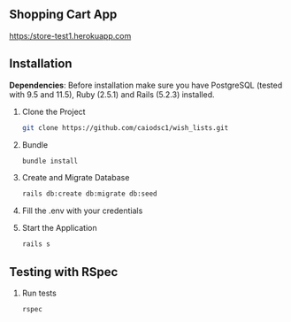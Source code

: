 ## Shopping Cart App

[https:/store-test1.herokuapp.com](https://store-test1.herokuapp.com)

## Installation

**Dependencies**: Before installation make sure you have PostgreSQL (tested with 9.5 and 11.5), Ruby (2.5.1) and Rails (5.2.3) installed. 

1. Clone the Project

	~~~ sh
	git clone https://github.com/caiodsc1/wish_lists.git
	~~~

2. Bundle

	~~~ sh
	bundle install
	~~~

3. Create and Migrate Database

	~~~ sh
	rails db:create db:migrate db:seed
	~~~

4. Fill the .env with your credentials

5. Start the Application

	~~~ sh
	rails s
	~~~


## Testing with RSpec

1. Run tests

    ~~~ sh
    rspec
    ~~~
    
    